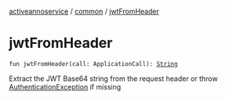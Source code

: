 [activeannoservice](../index.md) / [common](index.md) / [jwtFromHeader](./jwt-from-header.md)

# jwtFromHeader

`fun jwtFromHeader(call: ApplicationCall): `[`String`](https://kotlinlang.org/api/latest/jvm/stdlib/kotlin/-string/index.html)

Extract the JWT Base64 string from the request header or throw [AuthenticationException](-authentication-exception/index.md) if missing

